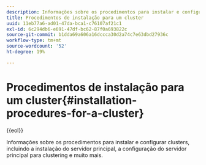 ```yaml
---
description: Informações sobre os procedimentos para instalar e configurar clusters, incluindo a instalação do servidor principal, a configuração do servidor principal para clustering e muito mais.
title: Procedimentos de instalação para um cluster
uuid: 11eb77a6-ad01-47da-bca1-c76107af21c1
exl-id: 6c294db6-e691-47df-bc62-87f0a693822c
source-git-commit: b1dda69a606a16dccca30d2a74c7e63dbd27936c
workflow-type: tm+mt
source-wordcount: '52'
ht-degree: 19%

---
```


# Procedimentos de instalação para um cluster{#installation-procedures-for-a-cluster}

{{eol}}

Informações sobre os procedimentos para instalar e configurar clusters, incluindo a instalação do servidor principal, a configuração do servidor principal para clustering e muito mais.
